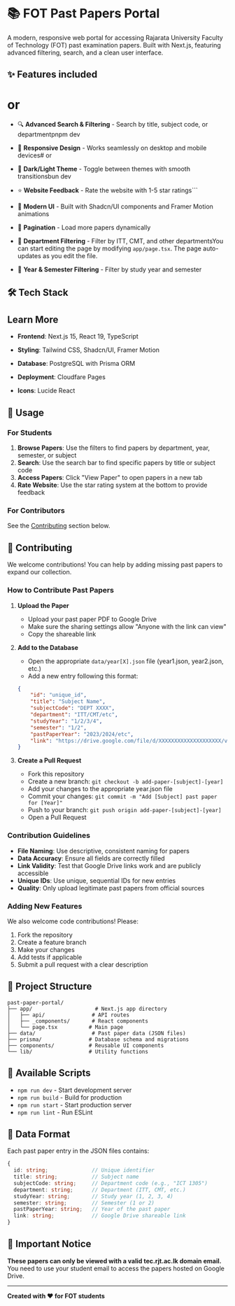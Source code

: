 # 📚 FOT Past Papers Portal




A modern, responsive web portal for accessing Rajarata University Faculty of Technology (FOT) past examination papers. Built with Next.js, featuring advanced filtering, search, and a clean user interface.




## ✨ Features included

# or

- 🔍 **Advanced Search & Filtering** - Search by title, subject code, or departmentpnpm dev

- 📱 **Responsive Design** - Works seamlessly on desktop and mobile devices# or

- 🌙 **Dark/Light Theme** - Toggle between themes with smooth transitionsbun dev

- ⭐ **Website Feedback** - Rate the website with 1-5 star ratings```

- 🎨 **Modern UI** - Built with Shadcn/UI components and Framer Motion animations

- 🔄 **Pagination** - Load more papers dynamically

- 🎯 **Department Filtering** - Filter by ITT, CMT, and other departmentsYou can start editing the page by modifying `app/page.tsx`. The page auto-updates as you edit the file.

- 📅 **Year & Semester Filtering** - Filter by study year and semester



## 🛠️ Tech Stack

## Learn More

- **Frontend**: Next.js 15, React 19, TypeScript

- **Styling**: Tailwind CSS, Shadcn/UI, Framer Motion

- **Database**: PostgreSQL with Prisma ORM

- **Deployment**: Cloudfare Pages

- **Icons**: Lucide React



## 📖 Usage

### For Students
1. **Browse Papers**: Use the filters to find papers by department, year, semester, or subject
2. **Search**: Use the search bar to find specific papers by title or subject code
3. **Access Papers**: Click "View Paper" to open papers in a new tab
4. **Rate Website**: Use the star rating system at the bottom to provide feedback

### For Contributors
See the [Contributing](#contributing) section below.

## 🤝 Contributing

We welcome contributions! You can help by adding missing past papers to expand our collection.

### How to Contribute Past Papers

1. **Upload the Paper**
   - Upload your past paper PDF to Google Drive
   - Make sure the sharing settings allow "Anyone with the link can view"
   - Copy the shareable link

2. **Add to the Database**
   - Open the appropriate `data/year[X].json` file (year1.json, year2.json, etc.)
   - Add a new entry following this format:

   ```json
   {
       "id": "unique_id",
       "title": "Subject Name",
       "subjectCode": "DEPT XXXX",
       "department": "ITT/CMT/etc",
       "studyYear": "1/2/3/4",
       "semester": "1/2",
       "pastPaperYear": "2023/2024/etc",
       "link": "https://drive.google.com/file/d/XXXXXXXXXXXXXXXXXXXX/view?usp=sharing"
   }
   ```

3. **Create a Pull Request**
   - Fork this repository
   - Create a new branch: `git checkout -b add-paper-[subject]-[year]`
   - Add your changes to the appropriate year.json file
   - Commit your changes: `git commit -m "Add [Subject] past paper for [Year]"`
   - Push to your branch: `git push origin add-paper-[subject]-[year]`
   - Open a Pull Request

### Contribution Guidelines

- **File Naming**: Use descriptive, consistent naming for papers
- **Data Accuracy**: Ensure all fields are correctly filled
- **Link Validity**: Test that Google Drive links work and are publicly accessible
- **Unique IDs**: Use unique, sequential IDs for new entries
- **Quality**: Only upload legitimate past papers from official sources

### Adding New Features

We also welcome code contributions! Please:

1. Fork the repository
2. Create a feature branch
3. Make your changes
4. Add tests if applicable
5. Submit a pull request with a clear description

## 📁 Project Structure

```
past-paper-portal/
├── app/                    # Next.js app directory
│   ├── api/               # API routes
│   ├── _components/       # React components
│   └── page.tsx          # Main page
├── data/                  # Past paper data (JSON files)
├── prisma/               # Database schema and migrations
├── components/           # Reusable UI components
└── lib/                  # Utility functions
```

## 🔧 Available Scripts

- `npm run dev` - Start development server
- `npm run build` - Build for production
- `npm run start` - Start production server
- `npm run lint` - Run ESLint

## 📄 Data Format

Each past paper entry in the JSON files contains:

```typescript
{
  id: string;              // Unique identifier
  title: string;           // Subject name
  subjectCode: string;     // Department code (e.g., "ICT 1305")
  department: string;      // Department (ITT, CMT, etc.)
  studyYear: string;       // Study year (1, 2, 3, 4)
  semester: string;        // Semester (1 or 2)
  pastPaperYear: string;   // Year of the past paper
  link: string;            // Google Drive shareable link
}
```

## 🚨 Important Notice

**These papers can only be viewed with a valid tec.rjt.ac.lk domain email.** You need to use your student email to access the papers hosted on Google Drive.


---

**Created with ❤️ for FOT students**